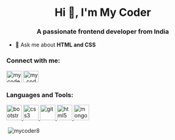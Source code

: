 <h1 align="center">Hi 👋, I'm My Coder</h1>
<h3 align="center">A passionate frontend developer from India</h3>

- 💬 Ask me about **HTML and CSS**

<h3 align="left">Connect with me:</h3>
<p align="left">
<a href="https://fb.com/mycoder8" target="blank"><img align="center" src="https://cdn.jsdelivr.net/npm/simple-icons@3.0.1/icons/facebook.svg" alt="mycoder8" height="30" width="40" /></a>
<a href="https://instagram.com/mycoder8" target="blank"><img align="center" src="https://cdn.jsdelivr.net/npm/simple-icons@3.0.1/icons/instagram.svg" alt="my_coder" height="30" width="40" /></a>
</p>

<h3 align="left">Languages and Tools:</h3>
<p align="left"> <a href="https://getbootstrap.com" target="_blank"> <img src="https://devicons.github.io/devicon/devicon.git/icons/bootstrap/bootstrap-plain.svg" alt="bootstrap" width="40" height="40"/> </a> <a href="https://www.w3schools.com/css/" target="_blank"> <img src="https://devicons.github.io/devicon/devicon.git/icons/css3/css3-original-wordmark.svg" alt="css3" width="40" height="40"/> </a> <a href="https://git-scm.com/" target="_blank"> <img src="https://www.vectorlogo.zone/logos/git-scm/git-scm-icon.svg" alt="git" width="40" height="40"/> </a> <a href="https://www.w3.org/html/" target="_blank"> <img src="https://devicons.github.io/devicon/devicon.git/icons/html5/html5-original-wordmark.svg" alt="html5" width="40" height="40"/> </a> <a href="https://www.mongodb.com/" target="_blank"> <img src="https://devicons.github.io/devicon/devicon.git/icons/mongodb/mongodb-original-wordmark.svg" alt="mongodb" width="40" height="40"/> </a> </p>

<p>&nbsp;<img align="center" src="https://github-readme-stats.vercel.app/api?username=mycoder8&show_icons=true&locale=en" alt="mycoder8" /></p>
